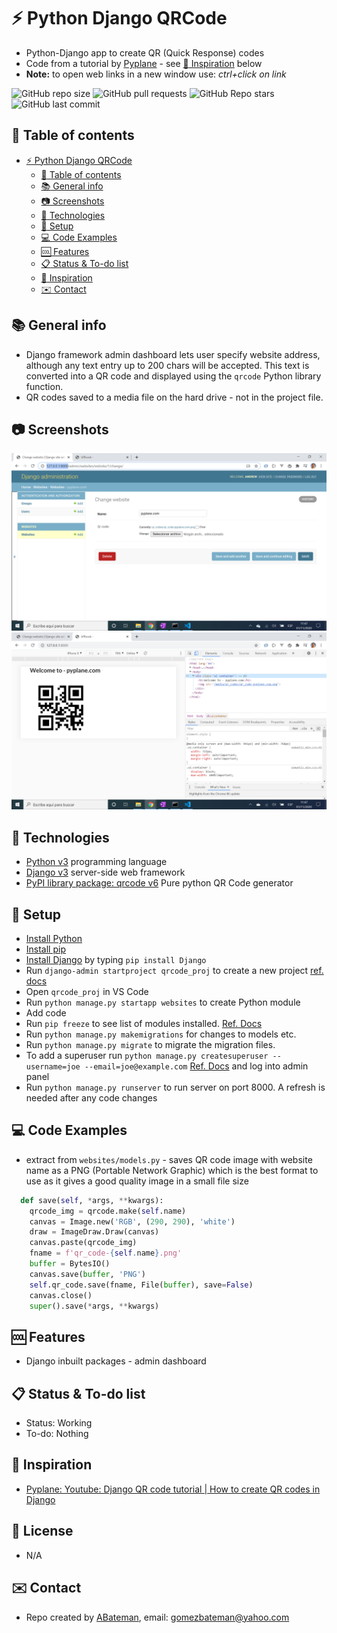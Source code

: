 # :zap: Python Django QRCode

* Python-Django app to create QR (Quick Response) codes
* Code from a tutorial by [Pyplane](https://www.youtube.com/channel/UCQtHyVB4O4Nwy1ff5qQnyRw) - see [:clap: Inspiration](#clap-inspiration) below
* **Note:** to open web links in a new window use: _ctrl+click on link_

![GitHub repo size](https://img.shields.io/github/repo-size/AndrewJBateman/python-django-qrcode?style=plastic)
![GitHub pull requests](https://img.shields.io/github/issues-pr/AndrewJBateman/python-django-qrcode?style=plastic)
![GitHub Repo stars](https://img.shields.io/github/stars/AndrewJBateman/python-django-qrcode?style=plastic)
![GitHub last commit](https://img.shields.io/github/last-commit/AndrewJBateman/python-django-qrcode?style=plastic)

## :page_facing_up: Table of contents

* [:zap: Python Django QRCode](#zap-python-django-qrcode)
  * [:page_facing_up: Table of contents](#page_facing_up-table-of-contents)
  * [:books: General info](#books-general-info)
  * [:camera: Screenshots](#camera-screenshots)
  * [:signal_strength: Technologies](#signal_strength-technologies)
  * [:floppy_disk: Setup](#floppy_disk-setup)
  * [:computer: Code Examples](#computer-code-examples)
  * [:cool: Features](#cool-features)
  * [:clipboard: Status & To-do list](#clipboard-status--to-do-list)
  * [:clap: Inspiration](#clap-inspiration)
  * [:envelope: Contact](#envelope-contact)

## :books: General info

* Django framework admin dashboard lets user specify website address, although any text entry up to 200 chars will be accepted. This text is converted into a QR code and displayed using the `qrcode` Python library function.
* QR codes saved to a media file on the hard drive - not in the project file.

## :camera: Screenshots

![screen print](./img/admin.png)
![screen print](./img/qrcode.png)

## :signal_strength: Technologies

* [Python v3](https://www.python.org/) programming language
* [Django v3](https://www.djangoproject.com/) server-side web framework
* [PyPI library package: qrcode v6](https://pypi.org/project/qrcode/) Pure python QR Code generator

## :floppy_disk: Setup

* [Install Python](https://docs.python-guide.org/starting/installation/)
* [Install pip](https://docs.python-guide.org/dev/virtualenvs/#installing-pipenv)
* [Install Django](https://docs.djangoproject.com/en/3.1/howto/windows/) by typing `pip install Django`
* Run `django-admin startproject qrcode_proj` to create a new project [ref. docs](https://docs.djangoproject.com/en/3.1/intro/tutorial01/)
* Open `qrcode_proj` in VS Code
* Run `python manage.py startapp websites` to create Python module
* Add code
* Run `pip freeze` to see list of modules installed. [Ref. Docs](https://pip.pypa.io/en/stable/reference/pip_freeze/)
* Run `python manage.py makemigrations` for changes to models etc.
* Run `python manage.py migrate` to migrate the migration files.
* To add a superuser run `python manage.py createsuperuser --username=joe --email=joe@example.com` [Ref. Docs](https://docs.djangoproject.com/en/3.1/topics/auth/default/) and log into admin panel
* Run `python manage.py runserver` to run server on port 8000. A refresh is needed after any code changes

## :computer: Code Examples

* extract from `websites/models.py` - saves QR code image with website name as a PNG (Portable Network Graphic) which is the best format to use as it gives a good quality image in a small file size

```python
  def save(self, *args, **kwargs):
    qrcode_img = qrcode.make(self.name)
    canvas = Image.new('RGB', (290, 290), 'white')
    draw = ImageDraw.Draw(canvas)
    canvas.paste(qrcode_img)
    fname = f'qr_code-{self.name}.png'
    buffer = BytesIO()
    canvas.save(buffer, 'PNG')
    self.qr_code.save(fname, File(buffer), save=False)
    canvas.close()
    super().save(*args, **kwargs)
```

## :cool: Features

* Django inbuilt packages - admin dashboard

## :clipboard: Status & To-do list

* Status: Working
* To-do: Nothing

## :clap: Inspiration

* [Pyplane: Youtube: Django QR code tutorial | How to create QR codes in Django](https://www.youtube.com/watch?v=xk8K3MNu81I)

## :file_folder: License

* N/A

## :envelope: Contact

* Repo created by [ABateman](https://github.com/AndrewJBateman), email: gomezbateman@yahoo.com
